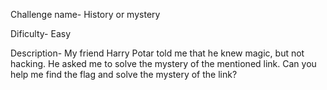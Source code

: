 Challenge name- History or mystery

Dificulty- Easy

Description- My friend Harry Potar told me that he knew magic, but not hacking. He asked me to solve the mystery of the mentioned link. Can you help me find the flag and solve the mystery of the link?
